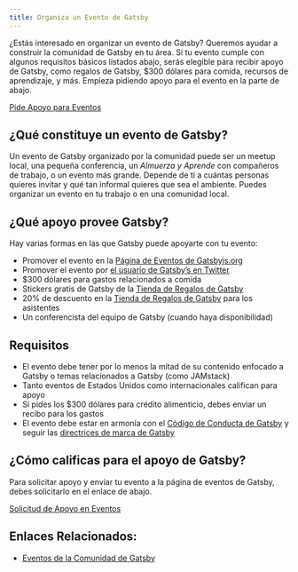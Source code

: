```yaml
---
title: Organiza un Evento de Gatsby
---
```


¿Estás interesado en organizar un evento de Gatsby? Queremos ayudar a construir la comunidad de Gatsby en tu área. Si tu evento cumple con algunos requisitos básicos listados abajo, serás elegible para recibir apoyo de Gatsby, como regalos de Gatsby, \$300 dólares para comida, recursos de aprendizaje, y más. Empieza pidiendo apoyo para el evento en la parte de abajo.

[Pide Apoyo para Eventos](https://airtable.com/shrpwc99yogJm9sfI)

## ¿Qué constituye un evento de Gatsby?

Un evento de Gatsby organizado por la comunidad puede ser un meetup local, una pequeña conferencia, un _Almuerza y Aprende_ con compañeros de trabajo, o un evento más grande. Depende de ti a cuántas personas quieres invitar y qué tan informal quieres que sea el ambiente. Puedes organizar un evento en tu trabajo o en una comunidad local.

## ¿Qué apoyo provee Gatsby?

Hay varias formas en las que Gatsby puede apoyarte con tu evento:

- Promover el evento en la [Página de Eventos de Gatsbyjs.org](/contributing/events/)
- Promover el evento por [el usuario de Gatsby’s en Twitter](https://twitter.com/gatsbyjs)
- \$300 dólares para gastos relacionados a comida
- Stickers gratis de Gatsby de la [Tienda de Regalos de Gatsby](https://store.gatsbyjs.org/)
- 20% de descuento en la [Tienda de Regalos de Gatsby](https://store.gatsbyjs.org/) para los asistentes
- Un conferencista del equipo de Gatsby (cuando haya disponibilidad)

## Requisitos

- El evento debe tener por lo menos la mitad de su contenido enfocado a Gatsby o temas relacionados a Gatsby (como JAMstack)
- Tanto eventos de Estados Unidos como internacionales califican para apoyo
- Si pides los \$300 dólares para crédito alimenticio, debes enviar un recibo para los gastos
- El evento debe estar en armonía con el [Código de Conducta de Gatsby](/contributing/code-of-conduct/) y seguir las [directrices de marca de Gatsby](/guidelines/logo/)

## ¿Cómo calificas para el apoyo de Gatsby?

Para solicitar apoyo y enviar tu evento a la página de eventos de Gatsby, debes solicitarlo en el enlace de abajo.

[Solicitud de Apoyo en Eventos](https://airtable.com/shrpwc99yogJm9sfI)

## Enlaces Relacionados:

- [Eventos de la Comunidad de Gatsby](/contributing/events/)
